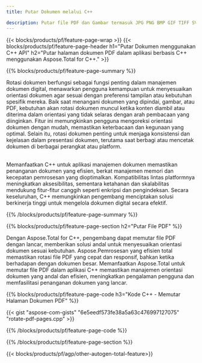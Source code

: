 ```yaml
---
title: Putar Dokumen melalui C++ 

description: Putar file PDF dan Gambar termasuk JPG PNG BMP GIF TIFF SVG melalui aplikasi C++ Anda.
---
```


{{< blocks/products/pf/feature-page-wrap >}}
{{< blocks/products/pf/feature-page-header h1="Putar Dokumen menggunakan C++ API" h2="Putar halaman dokumen PDF dalam aplikasi berbasis C++ menggunakan Aspose.Total for C++." >}}

{{% blocks/products/pf/feature-page-summary %}}

Rotasi dokumen berfungsi sebagai fungsi penting dalam manajemen dokumen digital, menawarkan pengguna kemampuan untuk menyesuaikan orientasi dokumen agar sesuai dengan preferensi tampilan atau kebutuhan spesifik mereka. Baik saat menangani dokumen yang dipindai, gambar, atau PDF, kebutuhan akan rotasi dokumen muncul ketika konten diambil atau diterima dalam orientasi yang tidak selaras dengan arah pembacaan yang diinginkan. Fitur ini memungkinkan pengguna mengoreksi orientasi dokumen dengan mudah, memastikan keterbacaan dan kegunaan yang optimal. Selain itu, rotasi dokumen penting untuk menjaga konsistensi dan kejelasan dalam presentasi dokumen, terutama saat berbagi atau mencetak dokumen di berbagai perangkat atau platform. <br /><br />

Memanfaatkan C++ untuk aplikasi manajemen dokumen memastikan penanganan dokumen yang efisien, berkat manajemen memori dan kecepatan pemrosesan yang dioptimalkan. Kompatibilitas lintas platformnya meningkatkan aksesibilitas, sementara ketahanan dan skalabilitas mendukung fitur-fitur canggih seperti enkripsi dan pengindeksan. Secara keseluruhan, C++ memungkinkan pengembang menciptakan solusi berkinerja tinggi untuk mengelola dokumen digital secara efektif.

{{% /blocks/products/pf/feature-page-summary  %}}


{{% blocks/products/pf/feature-page-section  h2="Putar File PDF" %}}

Dengan Aspose.Total for C++, pengembang dapat memutar file PDF dengan lancar, memberikan solusi andal untuk menyesuaikan orientasi dokumen sesuai kebutuhan. Aspose.Pemrosesan yang efisien total memastikan rotasi file PDF yang cepat dan responsif, bahkan ketika berhadapan dengan dokumen besar. Memanfaatkan Aspose.Total untuk memutar file PDF dalam aplikasi C++ memastikan manajemen orientasi dokumen yang andal dan efisien, meningkatkan pengalaman pengguna dan memfasilitasi penanganan dokumen yang lancar.

{{% blocks/products/pf/feature-page-code h3="Kode C++ - Memutar Halaman Dokumen PDF" %}}

{{< gist "aspose-com-gists" "6e5eedf573fe38a5a63c476997127075" "rotate-pdf-pages.cpp" >}}

{{% /blocks/products/pf/feature-page-code  %}}

{{% /blocks/products/pf/feature-page-section %}}

{{< blocks/products/pf/agp/other-autogen-total-feature>}}